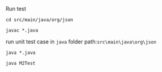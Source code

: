 Run test
```shell
cd src/main/java/org/json
```
```shell
javac *.java
```
run unit test case in `java` folder path:`src\main\java\org\json`

```shell
java *.java
```
```shell
java M2Test
```